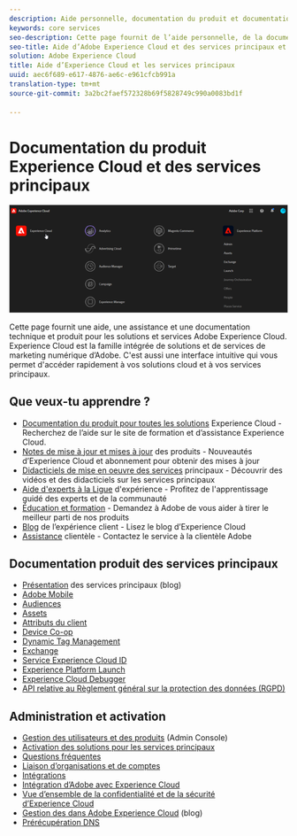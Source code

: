 ```yaml
---
description: Aide personnelle, documentation du produit et documentation technique pour Adobe Experience Cloud. Experience Cloud est la famille intégrée de solutions et de services de marketing numérique d’Adobe.
keywords: core services
seo-description: Cette page fournit de l’aide personnelle, de la documentation sur les produits et de la documentation technique pour Experience Cloud.
seo-title: Aide d’Adobe Experience Cloud et des services principaux et documentation du produit.
solution: Adobe Experience Cloud
title: Aide d’Experience Cloud et les services principaux
uuid: aec6f689-e617-4876-ae6c-e961cfcb991a
translation-type: tm+mt
source-git-commit: 3a2bc2faef572328b69f5828749c990a0083bd1f

---
```



# Documentation du produit Experience Cloud et des services principaux

![Experience Cloud](assets/cloud-pulldown.png)

Cette page fournit une aide, une assistance et une documentation technique et produit pour les solutions et services Adobe Experience Cloud. Experience Cloud est la famille intégrée de solutions et de services de marketing numérique d’Adobe. C&#39;est aussi une interface intuitive qui vous permet d&#39;accéder rapidement à vos solutions cloud et à vos services principaux.

## Que veux-tu apprendre ?

* [Documentation du produit pour toutes les solutions](https://docs.adobe.com/content/help/en/experience-cloud/user-guides/home.html) Experience Cloud - Recherchez de l’aide sur le site de formation et d’assistance Experience Cloud.
* [Notes de mise à jour et mises à jour](https://docs.adobe.com/content/help/en/release-notes/experience-cloud/current.html) des produits - Nouveautés d’Experience Cloud et abonnement pour obtenir des mises à jour
* [Didacticiels de mise en oeuvre des services](https://docs.adobe.com/content/help/en/core-services-learn/tutorials/overview.html) principaux - Découvrir des vidéos et des didacticiels sur les services principaux
* [Aide d&#39;experts à la Ligue](https://landing.adobe.com/experience-league/) d&#39;expérience - Profitez de l&#39;apprentissage guidé des experts et de la communauté
* [Éducation et formation](https://helpx.adobe.com/learning.html?promoid=KAUDK) - Demandez à Adobe de vous aider à tirer le meilleur parti de nos produits
* [Blog](https://theblog.adobe.com/customer-experience/) de l’expérience client - Lisez le blog d’Experience Cloud
* [Assistance](https://helpx.adobe.com/contact/enterprise-support.ec.html) clientèle - Contactez le service à la clientèle Adobe

## Documentation produit des services principaux

* [Présentation](https://theblog.adobe.com/part-2-capturing-leveraging-consumer-behavior-adobe-marketing-cloud/) des services principaux (blog)
* [Adobe Mobile](https://docs.adobe.com/content/help/en/mobile-services/using/home.html)
* [Audiences](https://docs.adobe.com/content/help/en/core-services/interface/audiences/audience-library.html)
* [Assets](experience-cloud-assets/experience-cloud-assets.md)
* [Attributs du client](https://docs.adobe.com/content/help/en/core-services/interface/customer-attributes/attributes.html)
* [Device Co-op](https://docs.adobe.com/content/help/en/device-co-op/using/home.html)
* [Dynamic Tag Management](https://docs.adobe.com/content/help/en/dtm/using/dtm-home.html)
* [Exchange](https://experiencecloud.adobeexchange.com/)
* [Service Experience Cloud ID](https://docs.adobe.com/content/help/en/id-service/using/home.html)
* [Experience Platform Launch](https://docs.adobelaunch.com/)
* [Experience Cloud Debugger](https://docs.adobe.com/content/help/en/debugger/using/experience-cloud-debugger.html)
* [API relative au Règlement général sur la protection des données (RGPD)](https://www.adobe.io/apis/experiencecloud/gdpr.html)

## Administration et activation

* [Gestion des utilisateurs et des produits](admin-getting-started/admin-getting-started.md) (Admin Console)
* [Activation des solutions pour les services principaux](core-services/core-services.md)
* [Questions fréquentes](admin-getting-started/admin-getting-started.md)
* [Liaison d’organisations et de comptes](admin-getting-started/organizations.md)
* [Intégrations](marketing-cloud-integrations.md)
* [Intégration d’Adobe  avec Experience Cloud](https://docs.adobe.com/content/help/en/target/using/integrate/a4t/a4t.html)
* [Vue d’ensemble de la confidentialité et de la sécurité d’Experience Cloud](assets/Adobe-Marketing-Cloud-Privacy-and-Security-Overview.pdf)
* [Gestion des  dans Adobe Experience Cloud](https://theblog.adobe.com/profile-management-adobe-marketing-cloud-comes-together/) (blog)
* [Prérécupération DNS](admin-getting-started/admin-getting-started.md#concept_6BC8C6856E3644F8956D7AD0A96383B7)

